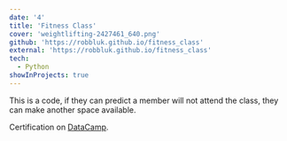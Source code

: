 ```yaml
---
date: '4'
title: 'Fitness Class'
cover: 'weightlifting-2427461_640.png'
github: 'https://robbluk.github.io/fitness_class'
external: 'https://robbluk.github.io/fitness_class'
tech:
  - Python
showInProjects: true
---
```


This is a code, if they can predict a member will not attend the class, they can make another space available.

Certification on [DataCamp](https://www.datacamp.com/).
